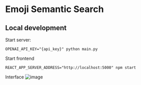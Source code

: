 # Emoji Semantic Search

## Local development

Start server:
```commandline
OPENAI_API_KEY="{api_key}" python main.py
```

Start frontend
```commandline
REACT_APP_SERVER_ADDRESS="http://localhost:5000" npm start
```

Interface
![image](https://user-images.githubusercontent.com/901179/151947726-f759fc51-e6d4-4955-9f86-ecb82c9aac0c.png)
